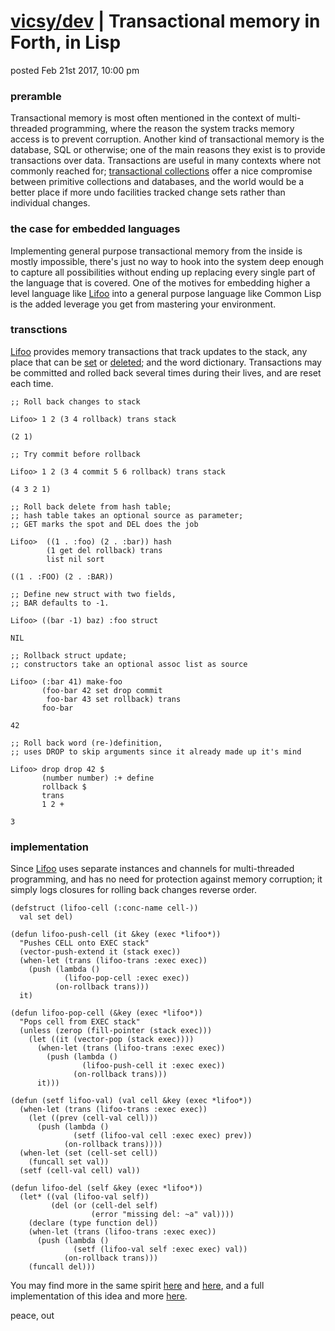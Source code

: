# [vicsy/dev](https://github.com/codr4life/vicsydev) | Transactional memory in Forth, in Lisp
posted Feb 21st 2017, 10:00 pm

### preramble
Transactional memory is most often mentioned in the context of multi-threaded programming, where the reason the system tracks memory access is to prevent corruption. Another kind of transactional memory is the database, SQL or otherwise; one of the main reasons they exist is to provide transactions over data. Transactions are useful in many contexts where not commonly reached for; [transactional collections](https://github.com/codr4life/cl4l#indexes) offer a nice compromise between primitive collections and databases, and the world would be a better place if more undo facilities tracked change sets rather than individual changes.

### the case for embedded languages
Implementing general purpose transactional memory from the inside is mostly impossible, there's just no way to hook into the system deep enough to capture all possibilities without ending up replacing every single part of the language that is covered. One of the motives for embedding higher a level language like [Lifoo](https://github.com/codr4life/lifoo) into a general purpose language like Common Lisp is the added leverage you get from mastering your environment.

### transctions
[Lifoo](https://github.com/codr4life/lifoo) provides memory transactions that track updates to the stack, any place that can be [set](https://github.com/codr4life/vicsydev/blob/master/consing_forth.md#setf) or [deleted](https://github.com/codr4life/vicsydev/blob/master/consing_forth.md#del); and the word dictionary. Transactions may be committed and rolled back several times during their lives, and are reset each time.

```
;; Roll back changes to stack

Lifoo> 1 2 (3 4 rollback) trans stack

(2 1)

;; Try commit before rollback

Lifoo> 1 2 (3 4 commit 5 6 rollback) trans stack

(4 3 2 1)

;; Roll back delete from hash table;
;; hash table takes an optional source as parameter;
;; GET marks the spot and DEL does the job

Lifoo>  ((1 . :foo) (2 . :bar)) hash
        (1 get del rollback) trans
        list nil sort

((1 . :FOO) (2 . :BAR))

;; Define new struct with two fields,
;; BAR defaults to -1.

Lifoo> ((bar -1) baz) :foo struct

NIL

;; Rollback struct update;
;; constructors take an optional assoc list as source

Lifoo> (:bar 41) make-foo
       (foo-bar 42 set drop commit
        foo-bar 43 set rollback) trans
       foo-bar

42

;; Roll back word (re-)definition,
;; uses DROP to skip arguments since it already made up it's mind

Lifoo> drop drop 42 $ 
       (number number) :+ define 
       rollback $ 
       trans
       1 2 +

3
```

### implementation
Since [Lifoo](https://github.com/codr4life/lifoo) uses separate instances and channels for multi-threaded programming, and has no need for protection against memory corruption; it simply logs closures for rolling back changes reverse order.

```
(defstruct (lifoo-cell (:conc-name cell-))
  val set del)

(defun lifoo-push-cell (it &key (exec *lifoo*))
  "Pushes CELL onto EXEC stack"  
  (vector-push-extend it (stack exec))
  (when-let (trans (lifoo-trans :exec exec))
    (push (lambda ()
            (lifoo-pop-cell :exec exec))
          (on-rollback trans)))
  it)

(defun lifoo-pop-cell (&key (exec *lifoo*))
  "Pops cell from EXEC stack"
  (unless (zerop (fill-pointer (stack exec)))
    (let ((it (vector-pop (stack exec))))
      (when-let (trans (lifoo-trans :exec exec))
        (push (lambda ()
                (lifoo-push-cell it :exec exec))
              (on-rollback trans)))
      it)))

(defun (setf lifoo-val) (val cell &key (exec *lifoo*))
  (when-let (trans (lifoo-trans :exec exec))
    (let ((prev (cell-val cell)))
      (push (lambda ()
              (setf (lifoo-val cell :exec exec) prev))
            (on-rollback trans))))
  (when-let (set (cell-set cell))
    (funcall set val))
  (setf (cell-val cell) val))

(defun lifoo-del (self &key (exec *lifoo*))
  (let* ((val (lifoo-val self))
         (del (or (cell-del self)
                  (error "missing del: ~a" val))))
    (declare (type function del))
    (when-let (trans (lifoo-trans :exec exec))
      (push (lambda ()
              (setf (lifoo-val self :exec exec) val))
            (on-rollback trans)))
    (funcall del)))
```

You may find more in the same spirit [here](http://vicsydev.blogspot.de/) and [here](https://github.com/codr4life/vicsydev), and a full implementation of this idea and more [here](https://github.com/codr4life).

peace, out

